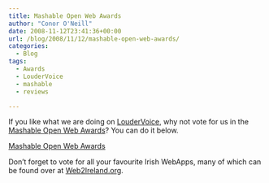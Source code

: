 ```yaml
---
title: Mashable Open Web Awards
author: "Conor O'Neill"
date: 2008-11-12T23:41:36+00:00
url: /blog/2008/11/12/mashable-open-web-awards/
categories:
  - Blog
tags:
  - Awards
  - LouderVoice
  - mashable
  - reviews

---
```

If you like what we are doing on [LouderVoice][1], why not vote for us in the [Mashable Open Web Awards][2]? You can do it below.

<noscript>
  <a href="http://mashable.com/2008/11/05/open-web-awards/">Mashable Open Web Awards</a>
</noscript>

Don&#8217;t forget to vote for all your favourite Irish WebApps, many of which can be found over at [Web2Ireland.org][3].

 [1]: https://loudervoice.com/
 [2]: http://mashable.com/openwebawards
 [3]: http://www.web2ireland.org/